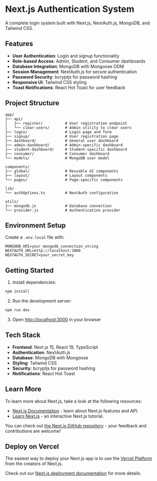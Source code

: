 # Next.js Authentication System

A complete login system built with Next.js, NextAuth.js, MongoDB, and Tailwind CSS.

## Features

- **User Authentication**: Login and signup functionality
- **Role-based Access**: Admin, Student, and Consumer dashboards
- **Database Integration**: MongoDB with Mongoose ODM
- **Session Management**: NextAuth.js for secure authentication
- **Password Security**: bcryptjs for password hashing
- **Responsive UI**: Tailwind CSS styling
- **Toast Notifications**: React Hot Toast for user feedback

## Project Structure

```
app/
├── api/
│   ├── register/          # User registration endpoint
│   └── clear-users/       # Admin utility to clear users
├── login/                 # Login page and form
├── signup/                # User registration page
├── dashboard/             # General user dashboard
├── admin-dashboard/       # Admin-specific dashboard
├── student-dashboard/     # Student-specific dashboard
├── consumer/              # Consumer dashboard
└── models/                # MongoDB user model

components/
├── global/                # Reusable UI components
├── layout/                # Layout components
└── pages/                 # Page-specific components

lib/
└── authOptions.ts         # NextAuth configuration

utils/
├── mongodb.js             # Database connection
└── provider.js            # Authentication provider
```

## Environment Setup

Create a `.env.local` file with:

```env
MONGODB_URI=your_mongodb_connection_string
NEXTAUTH_URL=http://localhost:3000
NEXTAUTH_SECRET=your_secret_key
```

## Getting Started

1. Install dependencies:
```bash
npm install
```

2. Run the development server:
```bash
npm run dev
```

3. Open [http://localhost:3000](http://localhost:3000) in your browser

## Tech Stack

- **Frontend**: Next.js 15, React 19, TypeScript
- **Authentication**: NextAuth.js
- **Database**: MongoDB with Mongoose
- **Styling**: Tailwind CSS
- **Security**: bcryptjs for password hashing
- **Notifications**: React Hot Toast

## Learn More

To learn more about Next.js, take a look at the following resources:

- [Next.js Documentation](https://nextjs.org/docs) - learn about Next.js features and API.
- [Learn Next.js](https://nextjs.org/learn) - an interactive Next.js tutorial.

You can check out [the Next.js GitHub repository](https://github.com/vercel/next.js) - your feedback and contributions are welcome!

## Deploy on Vercel

The easiest way to deploy your Next.js app is to use the [Vercel Platform](https://vercel.com/new?utm_medium=default-template&filter=next.js&utm_source=create-next-app&utm_campaign=create-next-app-readme) from the creators of Next.js.

Check out our [Next.js deployment documentation](https://nextjs.org/docs/app/building-your-application/deploying) for more details.
